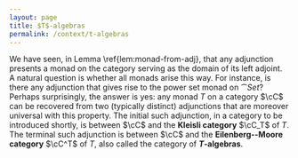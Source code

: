 ```yaml
---
layout: page
title: $T$-algebras
permalink: /context/t-algebras
---
```

We have seen, in Lemma \ref{lem:monad-from-adj}, that any adjunction presents a monad on the category serving as the domain of its left adjoint. A natural question is whether all monads arise this way. For instance, is there any adjunction that gives rise to the power set monad on $\cat{Set}$? Perhaps surprisingly, the answer is yes: any monad $T$ on a category $\cC$ can be recovered from two (typically distinct) adjunctions that are moreover universal with this property. The initial such adjunction, in a category to be introduced shortly, is between $\cC$ and the **Kleisli category** $\cC_T$ of $T$. The terminal such adjunction is between $\cC$ and the **Eilenberg--Moore category** $\cC^T$ of $T$, also called the category of **$T$-algebras**.
